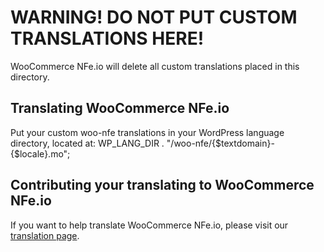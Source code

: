 # WARNING! DO NOT PUT CUSTOM TRANSLATIONS HERE!

WooCommerce NFe.io will delete all custom translations placed in this directory.

## Translating WooCommerce NFe.io
Put your custom woo-nfe translations in your WordPress language directory, located at: WP_LANG_DIR . "/woo-nfe/{$textdomain}-{$locale}.mo";

## Contributing your translating to WooCommerce NFe.io
If you want to help translate WooCommerce NFe.io, please visit our [translation page](https://translate.wordpress.org/projects/wp-plugins/woo-nfe).
